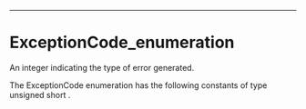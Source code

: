 

---

# ExceptionCode_enumeration

An integer indicating the type of error generated.

The ExceptionCode enumeration has the following constants of type unsigned short .